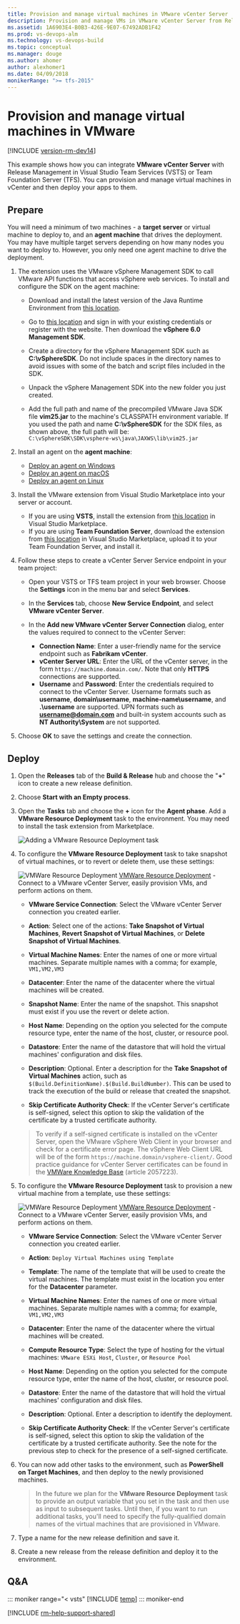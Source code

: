 ```yaml
---
title: Provision and manage virtual machines in VMware vCenter Server
description: Provision and manage VMs in VMware vCenter Server from Release Management in VSTS or TFS
ms.assetid: 1A6903E4-B0B3-426E-9E07-67492ADB1F42
ms.prod: vs-devops-alm
ms.technology: vs-devops-build
ms.topic: conceptual
ms.manager: douge
ms.author: ahomer
author: alexhomer1
ms.date: 04/09/2018
monikerRange: ">= tfs-2015"
---
```


# Provision and manage virtual machines in VMware

[!INCLUDE [version-rm-dev14](../../_shared/version-rm-dev14.md)]

This example shows how you can integrate **VMware 
vCenter Server** with Release Management in Visual 
Studio Team Services (VSTS) or Team Foundation Server (TFS). 
You can provision and manage virtual machines in vCenter 
and then deploy your apps to them.

## Prepare

You will need a minimum of two machines - a **target server** 
or virtual machine to deploy to, and an **agent machine** that 
drives the deployment. You may have multiple target 
servers depending on how many nodes you want to 
deploy to. However, you only need one agent 
machine to drive the deployment.

1. The extension uses the VMware vSphere Management 
SDK to call VMware API functions that access vSphere
web services. To install and configure the SDK on 
the agent machine:

   * Download and install the latest 
     version of the Java Runtime Environment from 
     [this location](http://aka.ms/downloadjre).

   * Go to [this location](http://aka.ms/vspheresdk)
     and sign in with your existing credentials or register
     with the website. Then download the **vSphere 6.0 
     Management SDK**.

   * Create a directory for the vSphere Management SDK
     such as **C:\vSphereSDK**. Do not include spaces in 
     the directory names to avoid issues with some of the
     batch and script files included in the SDK.

   * Unpack the vSphere Management SDK into the 
     new folder you just created.

   * Add the full path and name of the precompiled 
     VMware Java SDK file **vim25.jar** to the machine's 
     CLASSPATH environment variable. If you used the path and name
     **C:\vSphereSDK** for the SDK files, as shown above, the full
     path will be:  
     `C:\vSphereSDK\SDK\vsphere-ws\java\JAXWS\lib\vim25.jar`<p />

1. Install an agent on the **agent machine**:

   * [Deploy an agent on Windows](../../actions/agents/v2-windows.md)
   * [Deploy an agent on macOS](../../actions/agents/v2-osx.md)
   * [Deploy an agent on Linux](../../actions/agents/v2-linux.md)<p />

1. Install the VMware extension 
   from Visual Studio Marketplace into your server or account.

   * If you are using **VSTS**, 
     install the extension from [this location](https://marketplace.visualstudio.com/items?itemName=ms-vscs-rm.vmwareapp)
     in Visual Studio Marketplace. 
   * If you are using **Team Foundation Server**, download 
     the extension from [this location](https://marketplace.visualstudio.com/items?itemName=ms-vscs-rm.vmwareapp)
     in Visual Studio Marketplace, upload it to your 
     Team Foundation Server, and install it.<p />

1. Follow these steps to create a vCenter Server Service 
   endpoint in your team project:

   * Open your VSTS or TFS team project in 
     your web browser. Choose the **Settings** icon in the menu bar and select **Services**.

   * In the **Services** tab, choose **New Service Endpoint**, and select **VMware vCenter Server**.

   * In the **Add new VMware vCenter Server Connection** 
     dialog, enter the values required to connect to the 
     vCenter Server:

     - **Connection Name**: Enter a user-friendly name 
       for the service endpoint such as **Fabrikam vCenter**.
     - **vCenter Server URL**: Enter the URL of the 
       vCenter server, in the form `https://machine.domain.com/`.
       Note that only **HTTPS** connections are supported.
     - **Username** and **Password**: Enter the credentials
       required to connect to the vCenter Server. 
       Username formats such as **username**, **domain\\username**,
       **machine-name\\username**, and **.\\username** are supported.
       UPN formats such as **username@domain.com** and built-in system 
       accounts such as **NT Authority\\System** are not supported.<p/>

1. Choose **OK** to save the settings and create the connection.

## Deploy

1. Open the **Releases** tab of the **Build &amp; Release** hub and choose the
   "**+**" icon to create a new release definition.

1. Choose **Start with an Empty process**.

1. Open the **Tasks** tab and choose the **+** icon for the **Agent phase**.
   Add a **VMware Resource Deployment** task to the environment. You may need
   to install the task extension from Marketplace.

   ![Adding a VMware Resource Deployment task](_img/vmware/add-vmware-task.png)

1. To configure the **VMware Resource Deployment** task
   to take snapshot of virtual machines, or to revert or delete them, use these settings:

   ![VMWare Resource Deployment](_img/vmware/vmware-icon.png) [VMWare Resource Deployment](https://marketplace.visualstudio.com/items?itemName=ms-vscs-rm.vmwareapp) - Connect to a VMware vCenter Server, easily provision VMs, and perform actions on them.
   
   - **VMware Service Connection**: Select the VMware vCenter Server connection you created earlier.
   
   - **Action**: Select one of the actions: **Take Snapshot of Virtual Machines**, **Revert Snapshot of Virtual Machines**, or **Delete Snapshot of Virtual Machines**. 
   
   - **Virtual Machine Names**: Enter the names of one or more virtual machines. Separate multiple names with a comma; for example, `VM1,VM2,VM3`
   
   - **Datacenter**: Enter the name of the datacenter where the virtual machines will be created.
   
   - **Snapshot Name**: Enter the name of the snapshot. This snapshot must exist if you use the revert or delete action.
   
   - **Host Name**: Depending on the option you selected for the compute resource type, enter the name of the host, cluster, or resource pool.
   
   - **Datastore**: Enter the name of the datastore that will hold the virtual machines' configuration and disk files.
   
   - **Description**: Optional. Enter a description for the **Take Snapshot of Virtual Machines** action, such as `$(Build.DefinitionName).$(Build.BuildNumber)`. This can be used to track the execution of the build or release that created the snapshot.
   
   - **Skip Certificate Authority Check**: If the vCenter Server's certificate is self-signed, select this option to skip the validation of the certificate by a trusted certificate authority.<p />

   >To verify if a self-signed certificate is installed 
   on the vCenter Server, open the VMware vSphere Web 
   Client in your browser and check for a certificate
   error page. The vSphere Web Client URL will be 
   of the form `https://machine.domain/vsphere-client/`. 
   Good practice guidance for vCenter Server certificates 
   can be found in the [VMWare Knowledge Base](http://aka.ms/vcentercertificate)
   (article 2057223).

1. To configure the **VMware Resource Deployment** task
   to provision a new virtual machine from a template, use these settings:

   ![VMWare Resource Deployment](_img/vmware/vmware-icon.png) [VMWare Resource Deployment](https://marketplace.visualstudio.com/items?itemName=ms-vscs-rm.vmwareapp) - Connect to a VMware vCenter Server, easily provision VMs, and perform actions on them.
   
   - **VMware Service Connection**: Select the VMware vCenter Server connection you created earlier.
   
   - **Action**: `Deploy Virtual Machines using Template`
   
   - **Template**: The name of the template that will be used to create the virtual machines. The template must exist in the location you enter for the **Datacenter** parameter.
   
   - **Virtual Machine Names**: Enter the names of one or more virtual machines. Separate multiple names with a comma; for example, `VM1,VM2,VM3`
   
   - **Datacenter**: Enter the name of the datacenter where the virtual machines will be created.
   
   - **Compute Resource Type**: Select the type of hosting for the virtual machines: `VMware ESXi Host`, `Cluster`, or `Resource Pool`
   
   - **Host Name**: Depending on the option you selected for the compute resource type, enter the name of the host, cluster, or resource pool.
   
   - **Datastore**: Enter the name of the datastore that will hold the virtual machines' configuration and disk files.
   
   - **Description**: Optional. Enter a description to identify the deployment.
   
   - **Skip Certificate Authority Check**: If the vCenter Server's certificate is self-signed, select this option to skip the validation of the certificate by a trusted certificate authority. See the note for the previous step to check for the presence of a self-signed certificate.<p />

1. You can now add other tasks to the environment, 
   such as **PowerShell on Target Machines**, and then 
   deploy to the newly provisioned machines.

   > In the future we plan for the **VMware Resource 
   Deployment** task to provide an output variable that you
   set in the task and then use as input to subsequent
   tasks. Until then, if you want to run additional tasks, 
   you'll need to specify the fully-qualified domain 
   names of the virtual machines that are provisioned 
   in VMware.

1. Type a name for the new release definition and save it.

1. Create a new release from the release definition and deploy it to the environment.

## Q&A

<!-- BEGINSECTION class="md-qanda" -->

::: moniker range="< vsts"
[!INCLUDE [temp](../../_shared/qa-versions.md)]
::: moniker-end

<!-- ENDSECTION -->

[!INCLUDE [rm-help-support-shared](../../_shared/rm-help-support-shared.md)]
